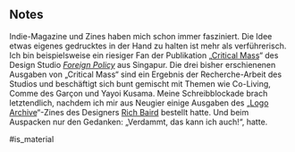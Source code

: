 ## Notes

Indie-Magazine und Zines haben mich schon immer fasziniert. Die Idee etwas eigenes gedrucktes in der Hand zu halten ist mehr als verführerisch. Ich bin beispielsweise ein riesiger Fan der Publikation „[Critical Mass](http://readcriticalmass.com/)“ des Design Studio _[Foreign Policy](http://foreignpolicy.design/)_ aus Singapur. Die drei bisher erschienenen Ausgaben von „Critical Mass“ sind ein Ergebnis der Recherche-Arbeit des Studios und beschäftigt sich bunt gemischt mit Themen wie Co-Living, Comme des Garçon und Yayoi Kusama. Meine Schreibblockade brach letztendlich, nachdem ich mir aus Neugier einige Ausgaben des „[Logo Archive](https://logoarchive.bigcartel.com/)“-Zines des Designers [Rich Baird](https://twitter.com/richbaird) bestellt hatte.  Und beim Auspacken nur den Gedanken: „Verdammt, das kann ich auch!“, hatte.

#is_material